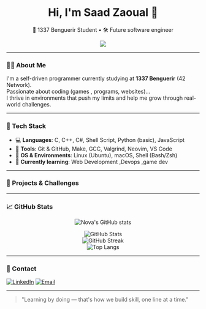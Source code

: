 <h1 align="center">Hi, I'm Saad Zaoual 👋</h1>
<p align="center">
  🧠 1337 Benguerir Student • 🛠️ Future software engineer
</p>
<p align="center">
  <img src="https://readme-typing-svg.herokuapp.com/?lines=Welcome+to+Saad's+World!;Programmer+at+1337+Benguerir;&center=true&width=500&height=45">
</p>

---

### 👨‍💻 About Me

I'm a self-driven programmer currently studying at **1337 Benguerir** (42 Network).  
Passionate about coding (games , programs, websites)...  
I thrive in environments that push my limits and help me grow through real-world challenges.

---

### 🔧 Tech Stack

- 💻 **Languages**: C, C++, C#, Shell Script, Python (basic), JavaScript
- 🧰 **Tools**: Git & GitHub, Make, GCC, Valgrind, Neovim, VS Code
- 🐧 **OS & Environments**: Linux (Ubuntu), macOS, Shell (Bash/Zsh)
- 🌱 **Currently learning**: Web Development ,Devops ,game dev
---
### 🚀 Projects & Challenges
---
### 📈 GitHub Stats
<p align="center">

  <img src="https://badge.mediaplus.ma/levi/szaoual" alt="Nova's GitHub stats" />
</p>
<p align="center">
  <img src="https://github-readme-stats.vercel.app/api?username=saadzaoual&show_icons=true&theme=tokyonight" alt="GitHub Stats" />
  <br>
  <img src="https://github-readme-streak-stats.herokuapp.com/?user=saadzaoual&theme=tokyonight" alt="GitHub Streak" />
  <br>
  <img src="https://github-readme-stats.vercel.app/api/top-langs/?username=saadzaoual&layout=compact&theme=tokyonight" alt="Top Langs" />
</p>
<hr/>

### 💼 Contact
[![LinkedIn](https://img.shields.io/badge/LinkedIn-saadzaoual-blue?style=flat&logo=linkedin)](https://www.linkedin.com/in/saadzaoual/)
[![Email](https://img.shields.io/badge/Email-saadzaoual%40gmail.com-informational?style=flat&logo=gmail)](mailto:saadzaoual@gmail.com)

---

> "Learning by doing — that's how we build skill, one line at a time."

